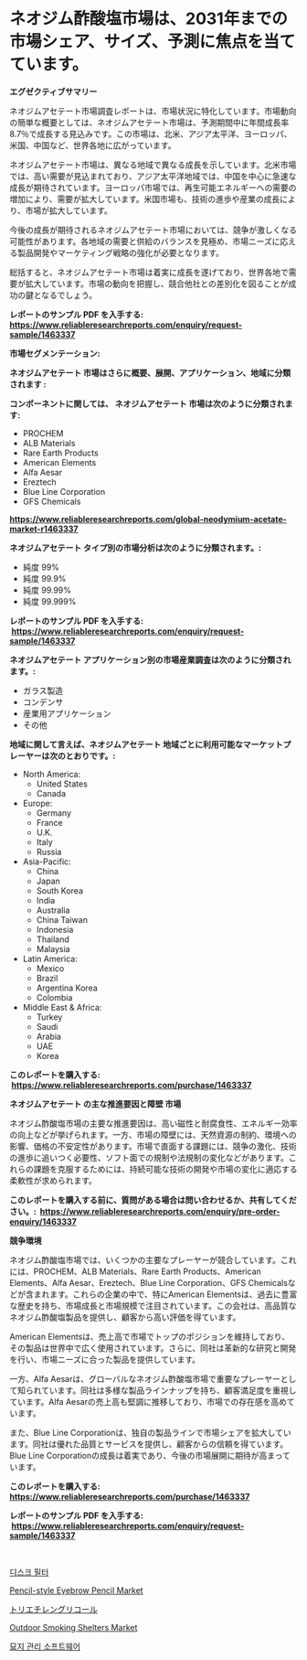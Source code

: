 <p><h1>ネオジム酢酸塩市場は、2031年までの市場シェア、サイズ、予測に焦点を当てています。</h1></p><p><strong>エグゼクティブサマリー</strong></p>
<p><p>ネオジムアセテート市場調査レポートは、市場状況に特化しています。市場動向の簡単な概要としては、ネオジムアセテート市場は、予測期間中に年間成長率8.7％で成長する見込みです。この市場は、北米、アジア太平洋、ヨーロッパ、米国、中国など、世界各地に広がっています。</p><p>ネオジムアセテート市場は、異なる地域で異なる成長を示しています。北米市場では、高い需要が見込まれており、アジア太平洋地域では、中国を中心に急速な成長が期待されています。ヨーロッパ市場では、再生可能エネルギーへの需要の増加により、需要が拡大しています。米国市場も、技術の進歩や産業の成長により、市場が拡大しています。</p><p>今後の成長が期待されるネオジムアセテート市場においては、競争が激しくなる可能性があります。各地域の需要と供給のバランスを見極め、市場ニーズに応える製品開発やマーケティング戦略の強化が必要となります。</p><p>総括すると、ネオジムアセテート市場は着実に成長を遂げており、世界各地で需要が拡大しています。市場の動向を把握し、競合他社との差別化を図ることが成功の鍵となるでしょう。</p></p>
<p><strong>レポートのサンプル PDF を入手する: <a href="https://www.reliableresearchreports.com/enquiry/request-sample/1463337">https://www.reliableresearchreports.com/enquiry/request-sample/1463337</a></strong></p>
<p><strong>市場セグメンテーション:</strong></p>
<p><strong> ネオジムアセテート 市場はさらに概要、展開、アプリケーション、地域に分類されます :</strong></p>
<p><strong>コンポーネントに関しては、 ネオジムアセテート 市場は次のように分類されます: &nbsp;</strong></p>
<p><ul><li>PROCHEM</li><li>ALB Materials</li><li>Rare Earth Products</li><li>American Elements</li><li>Alfa Aesar</li><li>Ereztech</li><li>Blue Line Corporation</li><li>GFS Chemicals</li></ul></p>
<p><strong><a href="https://www.reliableresearchreports.com/global-neodymium-acetate-market-r1463337">https://www.reliableresearchreports.com/global-neodymium-acetate-market-r1463337</a></strong></p>
<p><strong> ネオジムアセテート タイプ別の市場分析は次のように分類されます。:</strong></p>
<p><ul><li>純度 99%</li><li>純度 99.9%</li><li>純度 99.99%</li><li>純度 99.999%</li></ul></p>
<p><strong>レポートのサンプル PDF を入手する: &nbsp;<a href="https://www.reliableresearchreports.com/enquiry/request-sample/1463337">https://www.reliableresearchreports.com/enquiry/request-sample/1463337</a></strong></p>
<p><strong> ネオジムアセテート アプリケーション別の市場産業調査は次のように分類されます。:</strong></p>
<p><ul><li>ガラス製造</li><li>コンデンサ</li><li>産業用アプリケーション</li><li>その他</li></ul></p>
<p><strong>地域に関して言えば、ネオジムアセテート 地域ごとに利用可能なマーケットプレーヤーは次のとおりです。:</strong></p>
<p><ul>
    <li>
        North America:
        <ul>
            <li>United States</li>
            <li>Canada</li>
        </ul>
    </li>
    <li>
        Europe:
        <ul>
            <li>Germany</li>
            <li>France</li>
            <li>U.K.</li>
            <li>Italy</li>
            <li>Russia</li>
        </ul>
    </li>
    <li>
        Asia-Pacific:
        <ul>
            <li>China</li>
            <li>Japan</li>
            <li>South Korea</li>
            <li>India</li>
            <li>Australia</li>
            <li>China Taiwan</li>
            <li>Indonesia</li>
            <li>Thailand</li>
            <li>Malaysia</li>
        </ul>
    </li>
    <li>
        Latin America:
        <ul>
            <li>Mexico</li>
            <li>Brazil</li>
            <li>Argentina Korea</li>
            <li>Colombia</li>
        </ul>
    </li>
    <li>
        Middle East & Africa:
        <ul>
            <li>Turkey</li>
            <li>Saudi</li>
            <li>Arabia</li>
            <li>UAE</li>
            <li>Korea</li>
        </ul>
    </li>
    </ul></p>
<p><strong>このレポートを購入する: &nbsp;<a href="https://www.reliableresearchreports.com/purchase/1463337">https://www.reliableresearchreports.com/purchase/1463337</a></strong></p>
<p><strong>ネオジムアセテート の主な推進要因と障壁 市場</strong></p>
<p><p>ネオジム酢酸塩市場の主要な推進要因は、高い磁性と耐腐食性、エネルギー効率の向上などが挙げられます。一方、市場の障壁には、天然資源の制約、環境への影響、価格の不安定性があります。市場で直面する課題には、競争の激化、技術の進歩に追いつく必要性、ソフト面での規制や法規制の変化などがあります。これらの課題を克服するためには、持続可能な技術の開発や市場の変化に適応する柔軟性が求められます。</p></p>
<p><strong>このレポートを購入する前に、質問がある場合は問い合わせるか、共有してください。:&nbsp; <a href="https://www.reliableresearchreports.com/enquiry/pre-order-enquiry/1463337">https://www.reliableresearchreports.com/enquiry/pre-order-enquiry/1463337</a></strong></p>
<p><strong>競争環境</strong></p>
<p><p>ネオジム酢酸塩市場では、いくつかの主要なプレーヤーが競合しています。これには、PROCHEM、ALB Materials、Rare Earth Products、American Elements、Alfa Aesar、Ereztech、Blue Line Corporation、GFS Chemicalsなどが含まれます。これらの企業の中で、特にAmerican Elementsは、過去に豊富な歴史を持ち、市場成長と市場規模で注目されています。この会社は、高品質なネオジム酢酸塩製品を提供し、顧客から高い評価を得ています。</p><p>American Elementsは、売上高で市場でトップのポジションを維持しており、その製品は世界中で広く使用されています。さらに、同社は革新的な研究と開発を行い、市場ニーズに合った製品を提供しています。</p><p>一方、Alfa Aesarは、グローバルなネオジム酢酸塩市場で重要なプレーヤーとして知られています。同社は多様な製品ラインナップを持ち、顧客満足度を重視しています。Alfa Aesarの売上高も堅調に推移しており、市場での存在感を高めています。</p><p>また、Blue Line Corporationは、独自の製品ラインで市場シェアを拡大しています。同社は優れた品質とサービスを提供し、顧客からの信頼を得ています。Blue Line Corporationの成長は着実であり、今後の市場展開に期待が高まっています。</p></p>
<p><strong>このレポートを購入する: &nbsp; <a href="https://www.reliableresearchreports.com/purchase/1463337">https://www.reliableresearchreports.com/purchase/1463337</a></strong></p>
<p><strong>レポートのサンプル PDF を入手する: &nbsp;<a href="https://www.reliableresearchreports.com/enquiry/request-sample/1463337">https://www.reliableresearchreports.com/enquiry/request-sample/1463337</a></strong><strong></strong></p>
<p>&nbsp;</p>
<p><p><a href="https://medium.com/@sillysally687568/%EB%94%94%EC%8A%A4%ED%81%AC-%ED%95%84%ED%84%B0-%EC%8B%9C%EC%9E%A5-%EA%B7%9C%EB%AA%A8-%EC%8B%9C%EC%9E%A5-%EC%A0%84%EB%A7%9D-%EB%B0%8F-%EC%8B%9C%EC%9E%A5-%EC%98%88%EC%B8%A1-2024%EB%85%84%EB%B6%80%ED%84%B0-2031%EB%85%84%EA%B9%8C%EC%A7%80-a30815d58b79">디스크 필터</a></p><p><a href="https://www.linkedin.com/pulse/pencil-style-eyebrow-pencil-market-size-outlook-forecast-2024-ytsbf?trackingId=70vUo%2B3LAjwlWAnYTONDvA%3D%3D">Pencil-style Eyebrow Pencil Market</a></p><p><a href="https://medium.com/@nicholas.ellison0076890/%E3%83%88%E3%83%AA%E3%82%A8%E3%83%81%E3%83%AC%E3%83%B3%E3%82%B0%E3%83%AA%E3%82%B3%E3%83%BC%E3%83%AB%E5%B8%82%E5%A0%B4-%E6%88%90%E5%8A%9F%E3%81%99%E3%82%8B%E3%83%93%E3%82%B8%E3%83%8D%E3%82%B9%E6%88%A6%E7%95%A5%E3%81%AE%E9%8D%B5%E3%81%AF2031%E5%B9%B4%E3%81%BE%E3%81%A7%E3%81%AE%E4%BA%88%E6%B8%AC%E3%81%AB%E3%81%82%E3%82%8A%E3%81%BE%E3%81%99-832ee7e94cd2">トリエチレングリコール</a></p><p><a href="https://www.linkedin.com/pulse/outdoor-smoking-shelters-market-outlook-industry-overview-vzuef?trackingId=JdAaf5k6%2FIMHDiYmEX0vxg%3D%3D">Outdoor Smoking Shelters Market</a></p><p><a href="https://medium.com/@brisamorar2023/%ED%92%80%EC%9D%B4-%EB%AC%98%EC%A7%80-%EA%B4%80%EB%A6%AC-%EC%86%8C%ED%94%84%ED%8A%B8%EC%9B%A8%EC%96%B4-%EC%8B%9C%EC%9E%A5-%EC%A7%80%ED%91%9C-%EC%8B%9C%EC%9E%A5-%EC%A0%90%EC%9C%A0%EC%9C%A8-%ED%8A%B8%EB%A0%8C%EB%93%9C-%EB%B0%8F-%EC%84%B1%EC%9E%A5-%ED%8C%A8%ED%84%B4-2aa8aaa93428">묘지 관리 소프트웨어</a></p></p>
